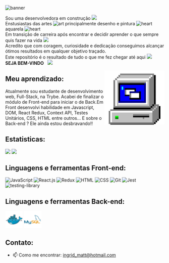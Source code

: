 ![banner](https://user-images.githubusercontent.com/93009516/164511619-9bf8538f-e84a-482b-9952-5f19d933e04f.png)


Sou uma desenvolvedora em construção <img src="https://github.com/TheDudeThatCode/TheDudeThatCode/raw/master/Assets/Developer.gif" width="30px" style="max-width: 100%;">
<br>
Enstusiastas das artes <img class="emoji" alt="art" height="20" width="20" src="https://github.githubassets.com/images/icons/emoji/unicode/1f3a8.png"> principalmente desenho e pintura <img class="emoji" alt="heart" height="20" width="20" src="https://github.githubassets.com/images/icons/emoji/unicode/2764.png"> aquarela <img class="emoji" alt="heart" height="20" width="20" src="https://github.githubassets.com/images/icons/emoji/unicode/2764.png">
<br>
Em transição de carreira após encontrar e decidir aprender o que sempre quis fazer na vida <img src="https://github.com/TheDudeThatCode/TheDudeThatCode/raw/master/Assets/Rocket.gif" width="18px" style="max-width: 100%;">
<br>
Acredito que com coragem, curiosidade e dedicação conseguimos alcançar ótimos resultados em qualquer objetivo traçado.
<br>
Este repositório é o resultado de tudo o que me fez chegar até aqui <img src="https://github.com/TheDudeThatCode/TheDudeThatCode/blob/master/Assets/Hi.gif" width="29px"> **SEJA BEM-VINDO** &nbsp; <img src="https://github.com/TheDudeThatCode/TheDudeThatCode/raw/master/Assets/Earth.gif" width="24px" style="max-width: 100%;">


<img align="right" alt="PC GIF" src="https://github.com/TheDudeThatCode/TheDudeThatCode/blob/master/Assets/PC.gif" width="190" />
  

## Meu aprendizado:

Atualmente sou estudante de desenvolvimento web, Full-Stack, na Trybe. Acabei de finalizar o módulo de Front-end para iniciar o de Back.Em Front desenvolvi habilidade em Javascript, DOM, React Redux, Context API, Testes Unitários, CSS, HTML entre outros...  E sobre o Back-end ?  Ele ainda estou desbravando!!
<br>

## Estatisticas:

<img height="120em" src="https://github-readme-stats.vercel.app/api/top-langs/?username=ingridmattos&layout=compact&langs_count=7&theme=jolly"/>&nbsp;<img height="120em" src="https://github-readme-stats.vercel.app/api?username=ingridmattos&show_icons=true&theme=jolly&include_all_commits=true&count_private=true"/>

## Linguagens e ferramentas Front-end:
   <div>
   <img title="JavaScript" height="40" src="https://img.icons8.com/color/48/000000/javascript--v2.png" />
  <img title="React.js" width="40" src="https://img.icons8.com/officel/80/000000/react.png" width="48px" />
  <img title="Redux" height="40" src="https://img.icons8.com/color/48/000000/redux.png" />
  <img title="HTML" height="40" src="https://img.icons8.com/color/48/000000/html-5--v1.png"/>
  <img title="CSS" height="40" src="https://img.icons8.com/color/48/000000/css3.png"/>
 <img title="Git" height="40" src="https://img.icons8.com/color/48/000000/git.png"/>
  <img title="Jest" height="40" src="https://img.icons8.com/external-tal-revivo-color-tal-revivo/48/000000/external-jest-can-collect-code-coverage-information-from-entire-projects-logo-color-tal-revivo.png"/>
  <img title="React Testing Library" height="40" src="https://i.ibb.co/njDnkQq/testing-library.png" alt="testing-library">
  </div>
  
  ## Linguagens e ferramentas Back-end:
  <div>
  <img alt="Docker" width="55" src="https://raw.githubusercontent.com/devicons/devicon/master/icons/docker/docker-original.svg">
  <img alt="Mysql" height="55" src="https://raw.githubusercontent.com/devicons/devicon/master/icons/mysql/mysql-original-wordmark.svg">
  </div>

 ## Contato: 
 - 📫 Como me encontrar: ingrid_matt@hotmail.com
